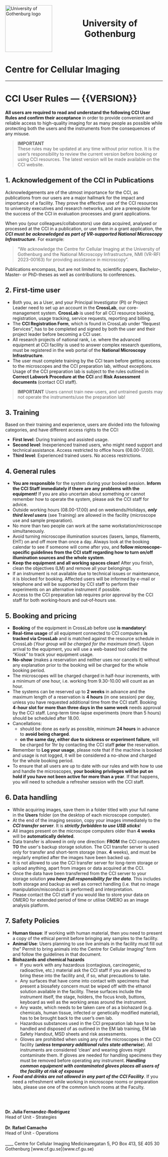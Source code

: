<!-- Header block -->
<div style="
  display:flex; align-items:center; gap:16px; flex-wrap:wrap;
  margin:0 0 1rem 0;
">
  <!-- Logo (stored at assets/gu_logo.png) -->
  <img src="assets/gu_logo.png" alt="University of Gothenburg logo"
       style="width:150px; height:auto; flex:0 0 auto;">

  <!-- Title block (centered next to the logo; wraps under it on small screens) -->
  <div style="flex:1 1 300px; text-align:center;">
    <h1 style="margin:0;">University of Gothenburg</h1>
  </div>
</div>

# Centre for Cellular Imaging

___

# CCI User Rules — {{VERSION}}

**All users are required to read and understand the following CCI User Rules and confirm their acceptance** in order to provide convenient and reliable access to high-quality imaging for as many people as possible while protecting both the users and the instruments from the consequences of any misuse.  

> **IMPORTANT**  
> These rules may be updated at any time without prior notice. It is the user’s responsibility to review the current version before booking or using CCI resources. The latest version will be made available on the CCI website.

## 1. **Acknowledgement of the CCI in Publications**

Acknowledgements are of the utmost importance for the CCI, as publications from our users are a major hallmark for the impact and importance of a facility. They prove the effective use of the CCI resources to university executives and research networks, and are a prerequisite for the success of the CCI in evaluation processes and grant applications. 

When you (your colleagues/collaborators) use data acquired, analysed or processed at the CCI in a publication, or use them in a grant application, the ***CCI must be acknowledged as part of VR-supported National Microscopy Infrastructure***. For example: 
> “We acknowledge the Centre for Cellular Imaging at the University of Gothenburg and the National Microscopy Infrastructure, NMI (VR-RFI 2023-00163) for providing assistance in microscopy”.

Publications encompass, but are not limited to, scientific papers, Bachelor-, Master- or PhD-theses as well as contributions to conferences. 

## 2. First-time user  

- Both you, as a User, and your Principal Investigator (PI) or Project Leader need to set up an account in the **CrossLab**, our core-management system. **CrossLab** is used for all CCI resource booking, registration, usage tracking, service requests, reporting and billing.
- The **CCI Registration Form**, which is found in CrossLab under “Request Services”, has to be completed and signed by both the user and their project leader before becoming a CCI user.  
- All research projects of national rank, i.e. where the advanced equipment at CCI facility is used to answer complex research questions, must be registered in the web portal of the **National Microscopy Infrastructure**. 
- The user must complete training by the CCI team before getting access to the microscopes and the CCI preparation lab, without exceptions. Usage of the CCI preparation lab is subject to the rules outlined in **Correct Labwork Procedure at the CCI** and **Risk Assessment documents** (contact CCI staff). 

> **IMPORTANT**
> Users cannot train new-users, and untrained guests may not operate the instruments/use the preparation lab! 

## 3. Training 

Based on their training and experience, users are divided into the following categories, and have different access rights to the CCI: 
- **First level**: During training and assisted usage. 
- **Second level**: Inexperienced trained users, who might need support and technical assistance. Access restricted to office hours (08.00-17.00). 
- **Third level**: Experienced trained users. No access restrictions. 

## 4. General rules 

 - **You are responsible** for the system during your booked session. **Inform the CCI Staff immediately if there are any problems with the equipment!** If you are also uncertain about something or cannot remember how to operate the system, please ask the CCI staff for advice.  
- Outside working hours (08.00-17.00) and on weekends/Holidays, ***only third level users*** (see Training) are allowed in the facility (microscope use and sample preparation). 
- No more than two people can work at the same workstation/microscope simultaneously. 
- Avoid turning microscope illumination sources (lasers, lamps, filaments, EHT) on and off more than once a day. Always look at the booking calendar to see if someone will come after you, and **follow microscope-specific guidelines from the CCI staff regarding how to turn on/off illumination sources and the whole system**.  
- **Keep the equipment and all working spaces clean!** After you finish, clean the objectives (LM) and remove all your belongings.
- If an instrument is not available due to technical issues or maintenance, it is blocked for booking. Affected users will be informed by e-mail or telephone and will be supported by CCI staff to perform their experiments on an alternative instrument if possible. 
- Access to the CCI preparation lab requires prior approval by the CCI staff for both working‑hours and out‑of‑hours use. 

## 5. Booking and pricing  

- **Booking** of the equipment in CrossLab before use **is mandatory**!  
- **Real-time usage** of all equipment connected to CCI computers **is tracked via CrossLab** and is matched against the resource schedule in CrossLab (*Your group will be charged for the maximum time!*). Upon arrival to the equipment, you will use a web-based tool called the “Kiosk” to track your equipment usage.  
- **No-show** (makes a reservation and neither uses nor cancels it) without any explanation prior to the booking will be charged for the whole booking period. 
- The microscopes will be charged charged in half-hour increments, with a minimum of one hour, i.e. working from 9.30-10.00 will count as an hour. 
- The systems can be reserved up to **2 weeks** in advance and the maximum length of a reservation is **4 hours** (in one session) per day, unless you have requested additional time from the CCI staff. Booking **4-hour slot for more than three days in the same week** needs approval by the CCI staff. Long-term time-lapse experiments (more than 5 hours) should be scheduled after 18.00.
- Cancellations: 
    - should be done as early as possible, minimum **24 hours** in advance to **avoid being charged**.
    - **on the same day, either due to sickness or experiment failure**, will be charged for 1hr by contacting the CCI staff **prior** the reservation.  
- Remember to **Log your usage**, please note that if the machine is booked and usage is not logged, it will be considered a no-show and charged for the whole booking period. 
- To ensure that all users are up to date with our rules and with how to use and handle the microscopes, **your booking privileges will be put on hold if you have not been active for more than a year**. If that happens, you will need to schedule a refresher session with the CCI staff.

## 6. Data handling 

- While acquiring images, save them in a folder titled with your full name in the **Users** folder (on the desktop of each microscope computer). 
- At the end of the imaging session, copy your images immediately to the ***CCI transfer server***. It is ***strictly forbidden to use USB sticks***!  
- All images present on the microscope computers older than **4 weeks** will be **automatically deleted**.
- Data transfer is allowed in only one direction: **FROM** the CCI computers **TO** the user's backup storage solution. The CCI transfer server is used only for transfer and short-term storage (max. **4** weeks), and must be regularly emptied after the images have been backed up. 
- It is not allowed to use the CCI transfer server for long-term storage or upload anything, apart from images or data acquired at the CCI. 
- Once the data have been transferred from the CCI server to your storage solution ***you have full responsibility for the data***. This includes both storage and backup as well as correct handling (i.e. that no image manipulation/misconduct is performed) and interpretation.  
- Please contact the CCI staff if you would like to store your data on OMERO for extended period of time or utilise OMERO as an image analysis platform.  

## 7. Safety Policies 

- **Human tissue**: If working with human material, then you need to present a copy of the ethical permit before bringing any samples to the facility.  
- **Animal Use**: Users planning to use live animals in the facility must fill out the” Permit to bring animals into the Centre for Cellular Imaging” form and follow the guidelines in that document.  
- **Biohazards and chemical hazards**
    - If you work with any hazardous (contagious, carcinogenic, radioactive, etc.) material ask the CCI staff if you are allowed to bring these into the facility and, if so, what precautions to take. 
    - Any surfaces that have come into contact with specimens that present a biosafety concern must be wiped off with the ethanol solution available in the facility. These surfaces include the instrument itself, the stage, holders, the focus knob, buttons, keyboard as well as the working areas around the instrument.  
    - Any waste, which needs to be taken care of as a biohazard (e.g. chemicals, human tissue, infected or genetically modified material), has to be brought back to the user’s own lab. 
    - Hazardous substances used in the CCI preparation lab have to be handled and disposed of as outlined in the EM lab training, EM lab Safety Handout, MSD sheets and risk assessments.  
    - Gloves are prohibited when using any of the microscopes in the CCI facility (***unless temporary additional rules state otherwise***). All instruments are considered ‘clean’ and wearing gloves might contaminate them. If gloves are needed for handling specimens they must be removed before operating any instrument. ***Handling common equipment with contaminated gloves places all users of the facility at risk of exposure***
- ***Food and drinks are not allowed in any part of the CCI Facility***. If you need a refreshment while working in microscope rooms or preparation labs, please use one of the common lunch rooms at the Faculty. 

<br><br>
<div class="signatures">
  <strong>Dr. Julia Fernandez-Rodriguez</strong><br>
  Head of Unit - Strategies 
</div>
<br>
<div class="signatures">
  <strong>Dr. Rafael Camacho</strong><br>
  Head of Unit - Operations 
</div>
<br>
____
Centre for Cellular Imaging  
Medicinaregatan 5, PO Box 413, SE 405 30 Gothenburg  
[www.cf.gu.se](www.cf.gu.se)  